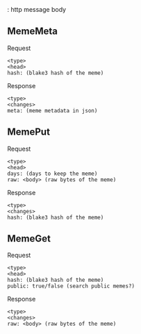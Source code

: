 <body>: http message body

## MemeMeta

Request

    <type>
    <head>
    hash: (blake3 hash of the meme)

Response

    <type>
    <changes>
    meta: (meme metadata in json)

## MemePut

Request

    <type>
    <head>
    days: (days to keep the meme)
    raw: <body> (raw bytes of the meme)

Response

    <type>
    <changes>
    hash: (blake3 hash of the meme)

## MemeGet

Request

    <type>
    <head>
    hash: (blake3 hash of the meme)
    public: true/false (search public memes?)

Response

    <type>
    <changes>
    raw: <body> (raw bytes of the meme)
